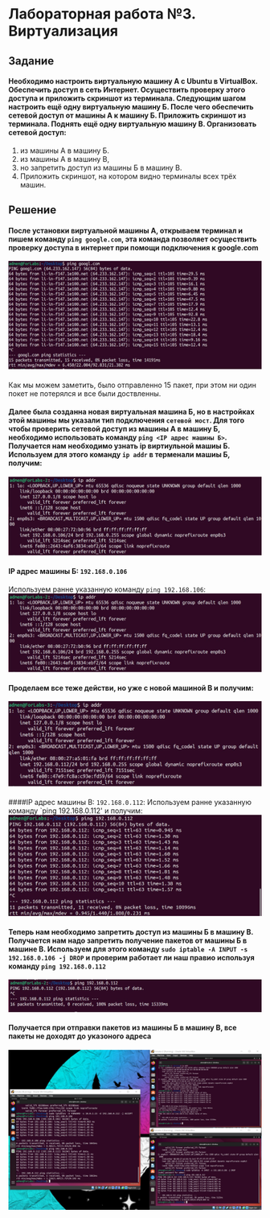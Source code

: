 # Лабораторная работа №3. Виртуализация
## Задание
#### Необходимо настроить виртуальную машину А с Ubuntu в VirtualBox. Обеспечить доступ в сеть Интернет. Осуществить проверку этого доступа и приложить скриншот из терминала. Следующим шагом настроить ещё одну виртуальную машину Б. После чего обеспечить сетевой доступ от машины А к машину Б. Приложить скриншот из терминала. Поднять ещё одну виртуальную машину В. Организовать сетевой доступ:
1. из машины А в машину Б.
1. из машины А в машину В,
1. но запретить доступ из машины Б в машину В.
1. Приложить скриншот, на котором видно терминалы всех трёх машин.
## Решение 
#### После установки виртуальной машины A, открываем терминал и пишем команду `ping google.com`, эта команда позволяет осуществить проверку доступа в интернет при помощи подключения к google.com
![](https://github.com/NGaidarenko/Lab-3/blob/main/images/ping_1.jpg)
####
Как мы можем заметить, было отправленно 15 пакет, при этом ни один покет не потерялся и все были доствленны. 
#### Далее была созданна новая виртуальная машина Б, но в настройках этой машины мы указали тип подключения `сетевой мост`. Для того чтобы проверить сетевой доступ из машины А в машину Б, необходимо использовать команду `ping <IP адрес машины Б>`. Получается нам необходимо узнать ip виртиульной машиы Б. Используем для этого команду `ip addr` в терменали машиы Б, получим:
![](https://github.com/NGaidarenko/Lab-3/blob/main/images/ip_2.jpg)
####
#### IP адрес машины Б: `192.168.0.106`
Используем ранне указанную команду `ping 192.168.106`:
![](https://github.com/NGaidarenko/Lab-3/blob/main/images/ip_2.jpg)
####
#### Проделаем все теже действи, но уже с новой машиной В и получим:
![](https://github.com/NGaidarenko/Lab-3/blob/main/images/ip_3.jpg)
####
####IP адрес машины В: `192.168.0.112`:
Используем ранне указанную команду `ping 192.168.0.112' и получим:
![](https://github.com/NGaidarenko/Lab-3/blob/main/images/ping_3.jpg)
####
#### Теперь нам необходимо запретить доступ из машины Б в машину В. Получается нам надо запретить получение пакетов от машины Б в машине В. Используем для этого команду `sudo iptable -A INPUT -s 192.168.0.106 -j DROP` и проверим работает ли наш правио используя команду `ping 192.168.0.112`
![](https://github.com/NGaidarenko/Lab-3/blob/main/images/ping_2to3.jpg)
####
#### Получается при отправки пакетов из машины Б в машину В, все пакеты не доходят до указоного адреса
![](https://github.com/NGaidarenko/Lab-3/blob/main/images/allBoxes.jpg)

